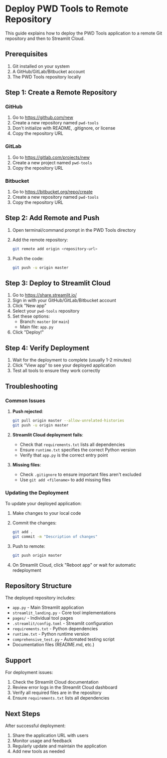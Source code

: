 # Deploy PWD Tools to Remote Repository

This guide explains how to deploy the PWD Tools application to a remote Git repository and then to Streamlit Cloud.

## Prerequisites

1. Git installed on your system
2. A GitHub/GitLab/Bitbucket account
3. The PWD Tools repository locally

## Step 1: Create a Remote Repository

### GitHub
1. Go to https://github.com/new
2. Create a new repository named `pwd-tools`
3. Don't initialize with README, .gitignore, or license
4. Copy the repository URL

### GitLab
1. Go to https://gitlab.com/projects/new
2. Create a new project named `pwd-tools`
3. Copy the repository URL

### Bitbucket
1. Go to https://bitbucket.org/repo/create
2. Create a new repository named `pwd-tools`
3. Copy the repository URL

## Step 2: Add Remote and Push

1. Open terminal/command prompt in the PWD Tools directory
2. Add the remote repository:
   ```bash
   git remote add origin <repository-url>
   ```
   
3. Push the code:
   ```bash
   git push -u origin master
   ```

## Step 3: Deploy to Streamlit Cloud

1. Go to https://share.streamlit.io/
2. Sign in with your GitHub/GitLab/Bitbucket account
3. Click "New app"
4. Select your `pwd-tools` repository
5. Set these options:
   - Branch: `master` (or `main`)
   - Main file: `app.py`
6. Click "Deploy!"

## Step 4: Verify Deployment

1. Wait for the deployment to complete (usually 1-2 minutes)
2. Click "View app" to see your deployed application
3. Test all tools to ensure they work correctly

## Troubleshooting

### Common Issues

1. **Push rejected**:
   ```bash
   git pull origin master --allow-unrelated-histories
   git push -u origin master
   ```

2. **Streamlit Cloud deployment fails**:
   - Check that `requirements.txt` lists all dependencies
   - Ensure `runtime.txt` specifies the correct Python version
   - Verify that `app.py` is the correct entry point

3. **Missing files**:
   - Check `.gitignore` to ensure important files aren't excluded
   - Use `git add <filename>` to add missing files

### Updating the Deployment

To update your deployed application:

1. Make changes to your local code
2. Commit the changes:
   ```bash
   git add .
   git commit -m "Description of changes"
   ```
   
3. Push to remote:
   ```bash
   git push origin master
   ```
   
4. On Streamlit Cloud, click "Reboot app" or wait for automatic redeployment

## Repository Structure

The deployed repository includes:

- `app.py` - Main Streamlit application
- `streamlit_landing.py` - Core tool implementations
- `pages/` - Individual tool pages
- `.streamlit/config.toml` - Streamlit configuration
- `requirements.txt` - Python dependencies
- `runtime.txt` - Python runtime version
- `comprehensive_test.py` - Automated testing script
- Documentation files (README.md, etc.)

## Support

For deployment issues:
1. Check the Streamlit Cloud documentation
2. Review error logs in the Streamlit Cloud dashboard
3. Verify all required files are in the repository
4. Ensure `requirements.txt` lists all dependencies

## Next Steps

After successful deployment:
1. Share the application URL with users
2. Monitor usage and feedback
3. Regularly update and maintain the application
4. Add new tools as needed